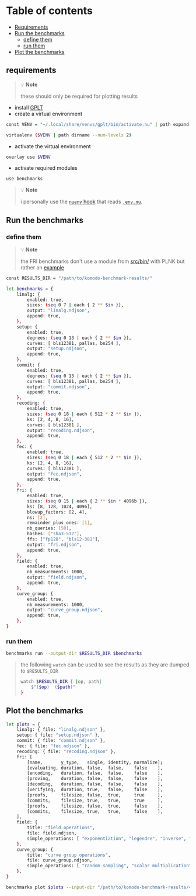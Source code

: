 # Table of contents
- [Requirements](#requirements)
- [Run the benchmarks](#run-the-benchmarks)
    - [define them](#define-them)
    - [run them](#run-them)
- [Plot the benchmarks](#plot-the-benchmarks)

## requirements
> :bulb: **Note**
>
> these should only be required for plotting results

- install [GPLT](https://gitlab.isae-supaero.fr/a.stevan/gplt)
- create a virtual environment
```bash
const VENV = "~/.local/share/venvs/gplt/bin/activate.nu" | path expand
```
```bash
virtualenv ($VENV | path dirname --num-levels 2)
```
- activate the virtual environment
```bash
overlay use $VENV
```
- activate required modules
```bash
use benchmarks
```

> :bulb: **Note**
>
> i personally use the [`nuenv` hook](https://github.com/nushell/nu_scripts/blob/main/nu-hooks/nu-hooks/nuenv/hook.nu)
> that reads [`.env.nu`](../.env.nu).

## Run the benchmarks
### define them

> :bulb: **Note**
>
> the FRI benchmarks don't use a module from [src/bin/](src/bin/) with PLNK but rather an
> [example](../examples/fri.rs)

```bash
const RESULTS_DIR = "/path/to/komodo-benchmark-results/"

let benchmarks = {
    linalg: {
        enabled: true,
        sizes: (seq 0 7 | each { 2 ** $in }),
        output: "linalg.ndjson",
        append: true,
    },
    setup: {
        enabled: true,
        degrees: (seq 0 13 | each { 2 ** $in }),
        curves: [ bls12381, pallas, bn254 ],
        output: "setup.ndjson",
        append: true,
    },
    commit: {
        enabled: true,
        degrees: (seq 0 13 | each { 2 ** $in }),
        curves: [ bls12381, pallas, bn254 ],
        output: "commit.ndjson",
        append: true,
    },
    recoding: {
        enabled: true,
        sizes: (seq 0 18 | each { 512 * 2 ** $in }),
        ks: [2, 4, 8, 16],
        curves: [ bls12381 ],
        output: "recoding.ndjson",
        append: true,
    },
    fec: {
        enabled: true,
        sizes: (seq 0 18 | each { 512 * 2 ** $in }),
        ks: [2, 4, 8, 16],
        curves: [ bls12381 ],
        output: "fec.ndjson",
        append: true,
    },
    fri: {
        enabled: true,
        sizes: (seq 0 15 | each { 2 ** $in * 4096b }),
        ks: [8, 128, 1024, 4096],
        blowup_factors: [2, 4],
        ns: [2],
        remainder_plus_ones: [1],
        nb_queries: [50],
        hashes: ["sha3-512"],
        ffs: ["fp128", "bls12-381"],
        output: "fri.ndjson",
        append: true,
    },
    field: {
        enabled: true,
        nb_measurements: 1000,
        output: "field.ndjson",
        append: true,
    },
    curve_group: {
        enabled: true,
        nb_measurements: 1000,
        output: "curve_group.ndjson",
        append: true,
    },
}
```

### run them
```bash
benchmarks run --output-dir $RESULTS_DIR $benchmarks
```

> the following `watch` can be used to see the results as they are dumped to `$RESULTS_DIR`
> ```bash
> watch $RESULTS_DIR { |op, path|
>     $"($op)  ($path)"
> }
> ```

## Plot the benchmarks
```bash
let plots = {
    linalg: { file: "linalg.ndjson" },
    setup: { file: "setup.ndjson" },
    commit: { file: "commit.ndjson" },
    fec: { file: "fec.ndjson" },
    recoding: { file: "recoding.ndjson" },
    fri: [
        [name,       y_type,   single, identity, normalize];
        [evaluating, duration, false,  false,    false    ],
        [encoding,   duration, false,  false,    false    ],
        [proving,    duration, false,  false,    false    ],
        [decoding,   duration, false,  false,    false    ],
        [verifying,  duration, true,   false,    false    ],
        [proofs,     filesize, false,  true,     true     ],
        [commits,    filesize, true,   true,     true     ],
        [proofs,     filesize, false,  true,     false    ],
        [commits,    filesize, true,   true,     false    ],
    ],
    field: {
        title: "field operations",
        file: field.ndjson,
        simple_operations: [ "exponentiation", "legendre", "inverse", "sqrt" ],
    },
    curve_group: {
        title: "curve group operations",
        file: curve_group.ndjson,
        simple_operations: [ "random sampling", "scalar multiplication", "affine scalar multiplication" ],
    },
}
```
```bash
benchmarks plot $plots --input-dir "/path/to/komodo-benchmark-results/<hash>" --output-dir "./figures/"
```
